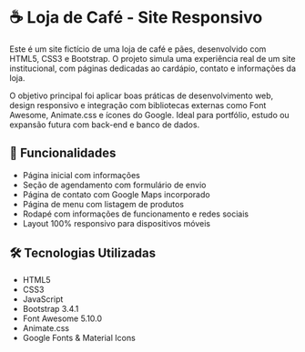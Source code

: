 # ☕ Loja de Café - Site Responsivo

Este é um site fictício de uma loja de café e pães, desenvolvido com HTML5, CSS3 e Bootstrap. O projeto simula uma experiência real de um site institucional, com páginas dedicadas ao cardápio, contato e informações da loja.

O objetivo principal foi aplicar boas práticas de desenvolvimento web, design responsivo e integração com bibliotecas externas como Font Awesome, Animate.css e ícones do Google. Ideal para portfólio, estudo ou expansão futura com back-end e banco de dados.

## 🚀 Funcionalidades

- Página inicial com informações
- Seção de agendamento com formulário de envio
- Página de contato com Google Maps incorporado
- Página de menu com listagem de produtos
- Rodapé com informações de funcionamento e redes sociais
- Layout 100% responsivo para dispositivos móveis

## 🛠 Tecnologias Utilizadas

- HTML5
- CSS3
- JavaScript
- Bootstrap 3.4.1
- Font Awesome 5.10.0
- Animate.css
- Google Fonts & Material Icons
